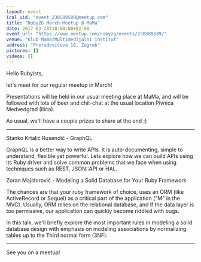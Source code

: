 ```yaml
---
layout: event
ical_uid: "event_238589589@meetup.com"
title: "RubyZG March Meetup @ MaMa"
date: 2017-03-28T18:00:00+02:00
event_url: "https://www.meetup.com/rubyzg/events/238589589/"
venue: "Klub Mama/Multimedijalni institut"
address: "Preradovićeva 18, Zagreb"
pictures: []
videos: []
---
```


Hello Rubyists,
  
let's meet for our regular meetup in March!
  
Presentations will be held in our usual meeting place at MaMa, and will be followed with lots of beer and chit-chat at the usual location Pivnica Medvedgrad (Ilica).
  
As usual, we'll have a couple prizes to share at the end ;)
  
---
  
Stanko Krtalić Rusendić - GraphQL
  
GraphQL is a better way to write APIs. It is auto-documenting, simple to understand, flexible yet powerful. Lets explore how we can build APIs using its Ruby driver and solve common problems that we face when using techniques such as REST, JSON::API or HAL.
  
Zoran Majstorović - Modeling a Solid Database for Your Ruby Framework
  
The chances are that your ruby framework of choice, uses an ORM (like ActiveRecord or Sequel) as a critical part of the application ("M" in the MVC). Usually, ORM relies on the relational database, and if the data layer is too permissive, our application can quickly become riddled with bugs.
  
In this talk, we'll briefly explore the most important rules in modeling a solid database design with emphasis on modeling associations by normalizing tables up to the Third normal form (3NF).
  
---
  
See you on a meetup!